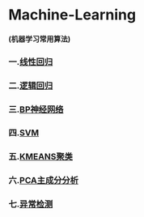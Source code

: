 # Machine-Learning
#### (机器学习常用算法)
### 一.[线性回归](https://github.com/Spr1nt0a0/Machine-Learning/tree/master/LinearRegression)
### 二.[逻辑回归](https://github.com/Spr1nt0a0/Machine-Learning/tree/master/LogisticRegression)
### 三.[BP神经网络](https://github.com/Spr1nt0a0/Machine-Learning/tree/master/NeuralNetwok)
### 四.[SVM](https://github.com/Spr1nt0a0/Machine-Learning/tree/master/SVM)
### 五.[KMEANS聚类](https://github.com/Spr1nt0a0/Machine-Learning/tree/master/K-Means)
### 六.[PCA主成分分析](https://github.com/Spr1nt0a0/Machine-Learning/tree/master/PCA)
### 七.[异常检测](https://github.com/Spr1nt0a0/Machine-Learning/tree/master/AnomalyDetection)

